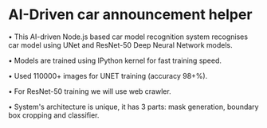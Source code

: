 # AI-Driven car announcement helper
• This AI-driven Node.js based car model recognition system recognises car model using UNet and ResNet-50 Deep Neural Network models.

• Models are trained using IPython kernel for fast training speed.

• Used 110000+ images for UNET training (accuracy 98+%).

• For ResNet-50 training we will use web crawler. 

• System's architecture is unique, it has 3 parts: mask generation, boundary box cropping and classifier.
